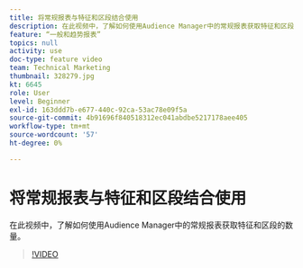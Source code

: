 ```yaml
---
title: 将常规报表与特征和区段结合使用
description: 在此视频中，了解如何使用Audience Manager中的常规报表获取特征和区段的数量。
feature: “一般和趋势报表”
topics: null
activity: use
doc-type: feature video
team: Technical Marketing
thumbnail: 328279.jpg
kt: 6645
role: User
level: Beginner
exl-id: 163ddd7b-e677-440c-92ca-53ac78e09f5a
source-git-commit: 4b91696f840518312ec041abdbe5217178aee405
workflow-type: tm+mt
source-wordcount: '57'
ht-degree: 0%

---
```


# 将常规报表与特征和区段结合使用

在此视频中，了解如何使用Audience Manager中的常规报表获取特征和区段的数量。

>[!VIDEO](https://video.tv.adobe.com/v/328279/?quality=12&learn=on)
